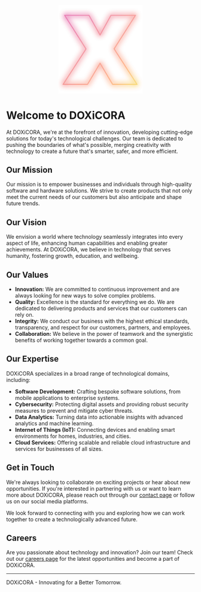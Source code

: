 <p align="center">
  <img src="https://github.com/DOXiCORA/.github/blob/2ea94fe2ae6d76a83fcd7fd8285637e27a26f4be/images/doxicora-x.png" width=45%>
</p>

# Welcome to DOXiCORA

At DOXiCORA, we're at the forefront of innovation, developing cutting-edge solutions for today's technological challenges. Our team is dedicated to pushing the boundaries of what's possible, merging creativity with technology to create a future that's smarter, safer, and more efficient.

## Our Mission

Our mission is to empower businesses and individuals through high-quality software and hardware solutions. We strive to create products that not only meet the current needs of our customers but also anticipate and shape future trends.

## Our Vision

We envision a world where technology seamlessly integrates into every aspect of life, enhancing human capabilities and enabling greater achievements. At DOXiCORA, we believe in technology that serves humanity, fostering growth, education, and wellbeing.

## Our Values

- **Innovation:** We are committed to continuous improvement and are always looking for new ways to solve complex problems.
- **Quality:** Excellence is the standard for everything we do. We are dedicated to delivering products and services that our customers can rely on.
- **Integrity:** We conduct our business with the highest ethical standards, transparency, and respect for our customers, partners, and employees.
- **Collaboration:** We believe in the power of teamwork and the synergistic benefits of working together towards a common goal.

## Our Expertise

DOXiCORA specializes in a broad range of technological domains, including:

- **Software Development:** Crafting bespoke software solutions, from mobile applications to enterprise systems.
- **Cybersecurity:** Protecting digital assets and providing robust security measures to prevent and mitigate cyber threats.
- **Data Analytics:** Turning data into actionable insights with advanced analytics and machine learning.
- **Internet of Things (IoT):** Connecting devices and enabling smart environments for homes, industries, and cities.
- **Cloud Services:** Offering scalable and reliable cloud infrastructure and services for businesses of all sizes.

## Get in Touch

We're always looking to collaborate on exciting projects or hear about new opportunities. If you're interested in partnering with us or want to learn more about DOXiCORA, please reach out through our [contact page](http://doxicora.com) or follow us on our social media platforms.

We look forward to connecting with you and exploring how we can work together to create a technologically advanced future.

## Careers

Are you passionate about technology and innovation? Join our team! Check out our [careers page](http://doxicora.com) for the latest opportunities and become a part of DOXiCORA.

---

DOXiCORA - Innovating for a Better Tomorrow.
